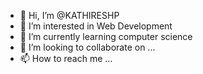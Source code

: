 - 👋 Hi, I’m @KATHIRESHP
- 👀 I’m interested in Web Development
- 🌱 I’m currently learning computer science
- 💞️ I’m looking to collaborate on ...
- 📫 How to reach me ...

<!---
KATHIRESHP/KATHIRESHP is a ✨ special ✨ repository because its `README.md` (this file) appears on your GitHub profile.
You can click the Preview link to take a look at your changes.
--->
